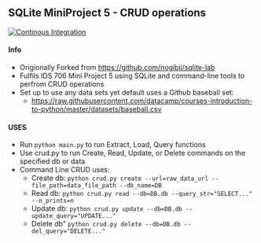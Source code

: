 ## SQLite MiniProject 5 - CRUD operations
[![Continous Integration](https://github.com/mkeohane01/sqlite-lab-mbk/actions/workflows/cicd.yml/badge.svg)](https://github.com/mkeohane01/sqlite-lab-mbk/actions/workflows/cicd.yml)

#### Info
* Origionally Forked from https://github.com/nogibjj/sqlite-lab
* Fulfils IDS 706 Mini Project 5 using SQLite and command-line tools to perfrom CRUD operations
* Set up to use any data sets yet default uses a Github baseball set:
    * https://raw.githubusercontent.com/datacamp/courses-introduction-to-python/master/datasets/baseball.csv

#### USES

* Run ```python main.py``` to run Extract, Load, Query functions 
* Use crud.py to run Create, Read, Update, or Delete commands on the specified db or data
* Command Line CRUD uses:
    * Create db: ```python crud.py create --url=raw_data_url --file_path=data_file_path --db_name=DB```
    * Read db:  ```python crud.py read --db=DB.db --query_str="SELECT..." --n_prints=n```
    * Update db: ```python crud.py update --db=DB.db --update_query="UPDATE..."```
    * Delete db"  ```python crud.py delete --db=DB.db --del_query="DELETE..."```



